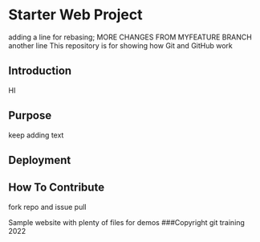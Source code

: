 # Starter Web Project
adding a line for rebasing; MORE CHANGES FROM MYFEATURE BRANCH
another line
This repository is for showing how Git and GitHub work


## Introduction
HI
## Purpose
keep adding text
## Deployment

## How To Contribute
fork repo and issue pull

Sample website with plenty of files for demos
###Copyright
git training 2022 
